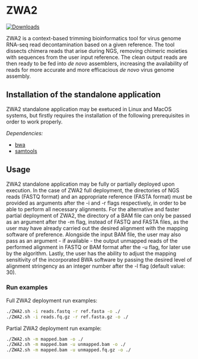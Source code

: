 ZWA2
=======

[![Downloads](https://img.shields.io/github/downloads/konskons11/ZWA2/total?style=flat-square)](https://github.com/konskons11/ZWA2/releases)

ZWA2 is a context-based trimming bioinformatics tool for virus genome RNA-seq read decontamination based on a given reference. The tool dissects chimera reads that arise during NGS, removing chimeric moieties with sequences from the user input reference. The clean output reads are then ready to be fed into _de novo_ assemblers, increasing the availability of reads for more accurate and more efficacious _de novo_ virus genome assembly.

Installation of the standalone application
---------------
ZWA2 standalone application may be exetuced in Linux and MacOS systems, but firstly requires the installation of the following prerequisites in order to work properly.

_Dependencies:_
- [bwa](http://bio-bwa.sourceforge.net/)
- [samtools](http://www.htslib.org/)

Usage
---------------

ZWA2 standalone application may be fully or partially deployed upon execution. In the case of ZWA2 full deployment, the directories of NGS reads (FASTQ format) and an appropriate reference (FASTA format) must be provided as arguments after the -i and -r flags respectively, in order to be able to perform all necessary alignments. For the alternative and faster partial deployment of ZWA2, the directory of a BAM file can only be passed as an argument after the -m flag, instead of FASTQ and FASTA files, as the user may have already carried out the desired alignment with the mapping software of preference. Alongside the input BAM file, the user may also pass as an argument - if available - the output unmapped reads of the performed alignment in FASTQ or BAM format after the -u flag, for later use by the algorithm. Lastly, the user has the ability to adjust the mapping sensitivity of the incorporated BWA software by passing the desired level of alignment stringency as an integer number after the -l flag (default value: 30).

### Run examples
Full ZWA2 deployment run examples:
```sh
./ZWA2.sh -i reads.fastq -r ref.fasta -o ./
./ZWA2.sh -i reads.fq.gz -r ref.fasta.gz -o ./
```
Partial ZWA2 deployment run example:
```sh
./ZWA2.sh -m mapped.bam -o ./
./ZWA2.sh -m mapped.bam -u unmapped.bam -o ./
./ZWA2.sh -m mapped.bam -u unmapped.fq.gz -o ./
```
